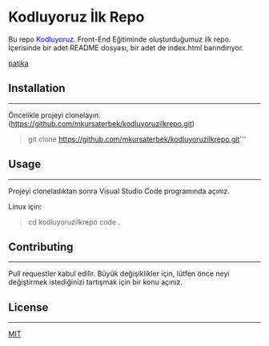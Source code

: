 # Kodluyoruz İlk Repo

Bu repo <span style="color:blue"> Kodluyoruz</span>. Front-End Eğitiminde oluşturduğumuz ilk repo. İçerisinde bir adet README dosyası, bir adet de index.html barındırıyor.


[patika](https://app.patika.dev/courses/git/markdown-nedir-nasil-kullaniriz-)

## Installation
------------------------------------

Öncelikle projeyi clonelayın. (https://github.com/mkursaterbek/kodluyoruzilkrepo.git)


>git clone https://github.com/mkursaterbek/kodluyoruzilkrepo.git'''

## Usage    
----------------------------
Projeyi cloneladıktan sonra Visual Studio Code programında açınız.

Linux için:
>cd kodluyoruzilkrepo code .

## Contributing
-------------------------
Pull requestler kabul edilir. Büyük değişiklikler için, lütfen önce neyi değiştirmek istediğinizi tartışmak için bir konu açınız.

## License
-----------------------------
[MIT](https://choosealicense.com/licenses/mit/)

    